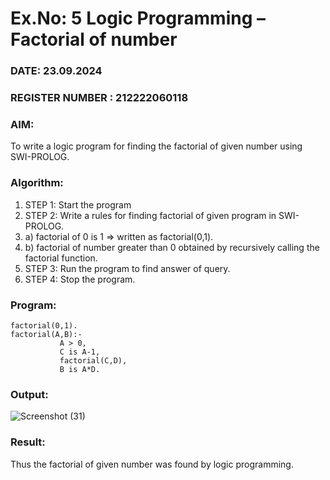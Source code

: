 # Ex.No: 5   Logic Programming – Factorial of number   
### DATE: 23.09.2024                                                                           
### REGISTER NUMBER : 212222060118
### AIM: 
To  write  a logic program for finding the factorial of given number using SWI-PROLOG. 
### Algorithm:
1. STEP 1: Start the program
2. STEP 2:  Write a rules for finding factorial of given program in SWI-PROLOG.
3.   a)	factorial of 0 is 1 => written as factorial(0,1).
4.   b)	factorial of number greater than 0 obtained by recursively calling the factorial    function.
5. STEP 3: Run the program  to find answer of  query.
6. STEP 4: Stop the program.

### Program:
```
factorial(0,1).
factorial(A,B):-  
           A > 0, 
           C is A-1,
           factorial(C,D),
           B is A*D.
```



### Output:
![Screenshot (31)](https://github.com/Vikhram-S/AI_Lab_2023-24/assets/146576573/0d098eac-7ae8-4b29-bc3a-76f8b576add7)




### Result:
Thus the factorial of given number was found by logic programming. 
